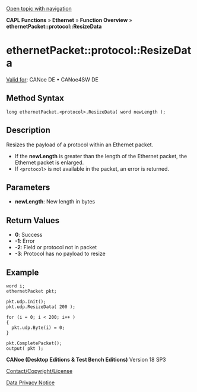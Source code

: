 [Open topic with navigation](../../../../../CANoeDEFamily.htm#Topics/CAPLFunctions/IP/Methods/CAPLfunctionProtocolResizeData.md)

**CAPL Functions** » **Ethernet** » **Function Overview** » **ethernetPacket::protocol::ResizeData**

# ethernetPacket::protocol::ResizeData

[Valid for](../../../Shared/FeatureAvailability.md): CANoe DE • CANoe4SW DE

## Method Syntax

```plaintext
long ethernetPacket.<protocol>.ResizeData( word newLength );
```

## Description

Resizes the payload of a protocol within an Ethernet packet.

- If the **newLength** is greater than the length of the Ethernet packet, the Ethernet packet is enlarged.
- If `<protocol>` is not available in the packet, an error is returned.

## Parameters

- **newLength**: New length in bytes

## Return Values

- **0**: Success
- **-1**: Error
- **-2**: Field or protocol not in packet
- **-3**: Protocol has no payload to resize

## Example

```plaintext
word i;
ethernetPacket pkt;

pkt.udp.Init();
pkt.udp.ResizeData( 200 );

for (i = 0; i < 200; i++ )
{
  pkt.udp.Byte(i) = 0;
}

pkt.CompletePacket();
output( pkt );
```

**CANoe (Desktop Editions & Test Bench Editions)** Version 18 SP3

[Contact/Copyright/License](../../../Shared/ContactCopyrightLicense.md)

[Data Privacy Notice](https://www.vector.com/int/en/company/get-info/privacy-policy/)
